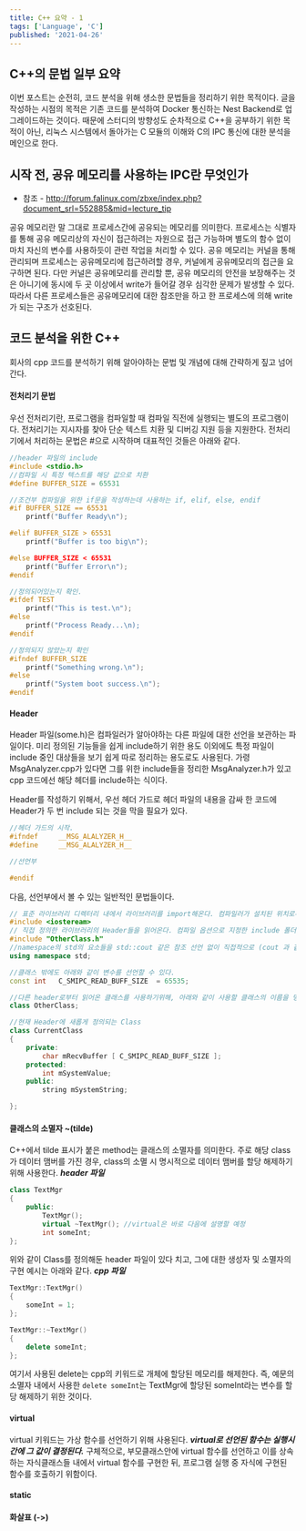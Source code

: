 ```yaml
---
title: C++ 요약 - 1
tags: ['Language', 'C']
published: '2021-04-26'
---
```


## C++의 문법 일부 요약
이번 포스트는 순전히, 코드 분석을 위해 생소한 문법들을 정리하기 위한 목적이다. 글을 작성하는 시점의 목적은 기존 코드를 분석하여 Docker 통신하는 Nest Backend로 업그레이드하는 것이다. 때문에 스터디의 방향성도 순차적으로 C++을 공부하기 위한 목적이 아닌, 리눅스 시스템에서 돌아가는 C 모듈의 이해와 C의 IPC 통신에 대한 분석을 메인으로 한다.

## 시작 전, 공유 메모리를 사용하는 IPC란 무엇인가
+ 참조 - http://forum.falinux.com/zbxe/index.php?document_srl=552885&mid=lecture_tip

공유 메모리란 말 그대로 프로세스간에 공유되는 메모리를 의미한다. 프로세스는 식별자를 통해 공유 메모리상의 자신이 접근하려는 자원으로 접근 가능하며 별도의 함수 없이 마치 자신의 변수를 사용하듯이 관련 작업을 처리할 수 있다. 공유 메모리는 커널을 통해 관리되며 프로세스는 공유메모리에 접근하려할 경우, 커널에게 공유메모리의 접근을 요구하면 된다. 다만 커널은 공유메모리를 관리할 뿐, 공유 메모리의 안전을 보장해주는 것은 아니기에 동시에 두 곳 이상에서 write가 들어갈 경우 심각한 문제가 발생할 수 있다. 따라서 다른 프로세스들은 공유메모리에 대한 참조만을 하고 한 프로세스에 의해 write가 되는 구조가 선호된다.

## 코드 분석을 위한 C++
회사의 cpp 코드를 분석하기 위해 알아야하는 문법 및 개념에 대해 간략하게 짚고 넘어간다.

#### 전처리기 문법
우선 전처리기란, 프로그램을 컴파일할 때 컴파일 직전에 실행되는 별도의 프로그램이다. 전처리기는 지시자를 찾아 단순 텍스트 치환 및 디버깅 지원 등을 지원한다. 전처리기에서 처리하는 문법은 #으로 시작하며 대표적인 것들은 아래와 같다.
```cpp
//header 파일의 include
#include <stdio.h>
//컴파일 시 특정 텍스트를 해당 값으로 치환
#define BUFFER_SIZE = 65531

//조건부 컴파일을 위한 if문을 작성하는데 사용하는 if, elif, else, endif
#if BUFFER_SIZE == 65531
	printf("Buffer Ready\n");

#elif BUFFER_SIZE > 65531
	printf("Buffer is too big\n");

#else BUFFER_SIZE < 65531
	printf("Buffer Error\n");
#endif

//정의되어있는지 확인.
#ifdef TEST
	printf("This is test.\n");
#else
	printf("Process Ready...\n);
#endif

//정의되지 않았는지 확인
#ifndef BUFFER_SIZE
	printf("Something wrong.\n");
#else
	printf("System boot success.\n");
#endif
```

#### Header
Header 파일(some.h)은 컴파일러가 알아야하는 다른 파일에 대한 선언을 보관하는 파일이다. 미리 정의된 기능들을 쉽게 include하기 위한 용도 이외에도 특정 파일이 include 중인 대상들을 보기 쉽게 따로 정리하는 용도로도 사용된다. 가령 MsgAnalyzer.cpp가 있다면 그를 위한 include들을 정리한 MsgAnalyzer.h가 있고 cpp 코드에선 해당 헤더를 include하는 식이다.

Header를 작성하기 위해서, 우선 헤더 가드로 헤더 파일의 내용을 감싸 한 코드에 Header가 두 번 include 되는 것을 막을 필요가 있다.

```cpp
//헤더 가드의 시작.
#ifndef		__MSG_ALALYZER_H__
#define		__MSG_ALALYZER_H__

//선언부

#endif
```

다음, 선언부에서 볼 수 있는 일반적인 문법들이다.
```cpp
// 표준 라이브러리 디렉터리 내에서 라이브러리를 import해온다. 컴파일러가 설치된 위치로부터 Header를 찾는다.
#include <iosteream>
// 직접 정의한 라이브러리의 Header들을 읽어온다. 컴파일 옵션으로 지정한 include 폴더로부터 Header를 찾는다.
#include "OtherClass.h"
//namespace의 std의 요소들을 std::cout 같은 참조 선언 없이 직접적으로 (cout 과 같이) 사용할 수 있게 해준다.
using namespace std;

//클래스 밖에도 아래와 같이 변수를 선언할 수 있다.
const int	C_SMIPC_READ_BUFF_SIZE	= 65535;

//다른 header로부터 읽어온 클래스를 사용하기위해, 아래와 같이 사용할 클래스의 이름을 명시한다.
class OtherClass;

//현재 Header에 새롭게 정의되는 Class
class CurrentClass
{
	private:
		char mRecvBuffer [ C_SMIPC_READ_BUFF_SIZE ];
	protected:
		int mSystemValue;
	public:
		string mSystemString;

};
```

#### 클래스의 소멸자 ~(tilde)
C++에서 tilde 표시가 붙은 method는 클래스의 소멸자를 의미한다. 주로 해당 class가 데이터 맴버를 가진 경우, class의 소멸 시 명시적으로 데이터 맴버를 할당 해제하기 위해 사용한다.
***header 파일***
```cpp
class TextMgr
{
	public:
		TextMgr();
		virtual ~TextMgr(); //virtual은 바로 다음에 설명할 예정
		int someInt;
};
```
위와 같이 Class를 정의해둔 header 파일이 있다 치고, 그에 대한 생성자 및 소멸자의 구현 예시는 아래와 같다.
***cpp 파일***
```cpp
TextMgr::TextMgr()
{
	someInt = 1;
};

TextMgr::~TextMgr()
{
	delete someInt;
};
```
여기서 사용된 delete는 cpp의 키워드로 개체에 할당된 메모리를 해제한다. 즉, 예문의 소멸자 내에서 사용한 ```delete someInt```는 TextMgr에 할당된 someInt라는 변수를 할당 해제하기 위한 것이다.

#### virtual
virtual 키워드는 가상 함수를 선언하기 위해 사용된다. ***virtual로 선언된 함수는 실행시간에 그 값이 결정된다.*** 구체적으로, 부모클래스안에 virtual 함수를 선언하고 이를 상속하는 자식클래스들 내에서 virtual 함수를 구현한 뒤, 프로그램 실행 중 자식에 구현된 함수를 호출하기 위함이다.



#### static

#### 화살표 (->)
